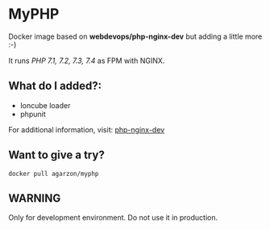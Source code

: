 # MyPHP
Docker image based on **webdevops/php-nginx-dev** but adding a little more :-)

It runs *PHP 7.1, 7.2, 7.3, 7.4* as FPM with NGINX.

## What do I added?:
* Ioncube loader
* phpunit

For additional information, visit: [php-nginx-dev](http://dockerfile.readthedocs.io/en/latest/content/DockerImages/dockerfiles/php-nginx-dev.html)

## Want to give a try?

```
docker pull agarzon/myphp
```

## WARNING
Only for development environment. Do not use it in production.
